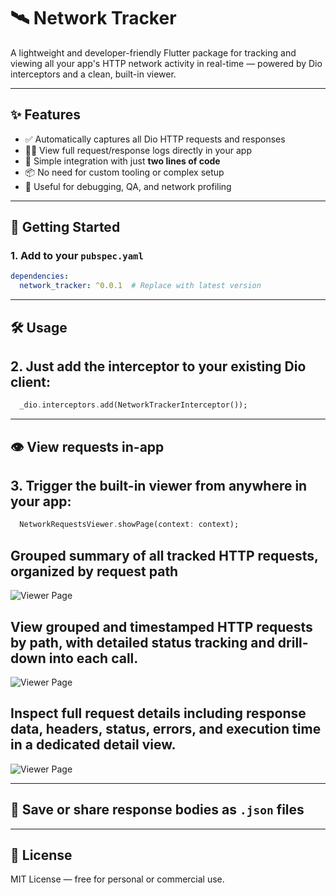 # 🛰️ Network Tracker

A lightweight and developer-friendly Flutter package for tracking and viewing all your app's HTTP network activity in real-time — powered by Dio interceptors and a clean, built-in viewer.

---

## ✨ Features

- ✅ Automatically captures all Dio HTTP requests and responses
- 🕵️‍♂️ View full request/response logs directly in your app
- 📱 Simple integration with just **two lines of code**
- 📦 No need for custom tooling or complex setup
- 🧩 Useful for debugging, QA, and network profiling

---

## 🚀 Getting Started
### 1. Add to your `pubspec.yaml`

```yaml
dependencies:
  network_tracker: ^0.0.1  # Replace with latest version
```

---------

## 🛠️ Usage
## 2. Just add the interceptor to your existing Dio client:

```dart
  _dio.interceptors.add(NetworkTrackerInterceptor());
```

---------

## 👁️ View requests in-app
## 3. Trigger the built-in viewer from anywhere in your app:

```dart
  NetworkRequestsViewer.showPage(context: context);
```

## Grouped summary of all tracked HTTP requests, organized by request path

![Viewer Page](screenshots/request_main_screen.png)

## View grouped and timestamped HTTP requests by path, with detailed status tracking and drill-down into each call.

![Viewer Page](screenshots/request_path_screen.png)


## Inspect full request details including response data, headers, status, errors, and execution time in a dedicated detail view.

![Viewer Page](screenshots/request_details_screen.png)

---------

## 💾 Save or share response bodies as `.json` files

---------

## 📂 License

MIT License — free for personal or commercial use.